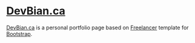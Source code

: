 # [DevBian.ca](http://devbian.ca/)

[DevBian.ca](http://devbian.ca/) is a personal portfolio page based on [Freelancer](https://github.com/BlackrockDigital/startbootstrap-freelancer) template for [Bootstrap](http://getbootstrap.com/).
